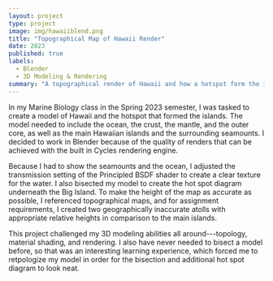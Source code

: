 ```yaml
---
layout: project
type: project
image: img/hawaiiblend.png
title: "Topographical Map of Hawaii Render"
date: 2023
published: true
labels:
  - Blender
  - 3D Modeling & Rendering
summary: "A topographical render of Hawaii and how a hotspot form the islands."
---
```




In my Marine Biology class in the Spring 2023 semester, I was tasked to create a model of Hawaii and the hotspot that formed the islands. The model needed to include the ocean, the crust, the mantle, and the outer core, as well as the main Hawaiian islands and the surrounding seamounts. I decided to work in Blender because of the quality of renders that can be achieved with the built in Cycles rendering engine. 

Because I had to show the seamounts and the ocean, I adjusted the transmission setting of the Principled BSDF shader to create a clear texture for the water. I also bisected my model to create the hot spot diagram underneath the Big Island. To make the height of the map as accurate as possible, I referenced topographical maps, and for assignment requirements, I created two geographically inaccurate atolls with appropriate relative heights in comparison to the main islands. 

This project challenged my 3D modeling abilities all around---topology, material shading, and rendering. I also have never needed to bisect a model before, so that was an interesting learning experience, which forced me to retpologize my model in order for the bisection and additional hot spot diagram to look neat.
